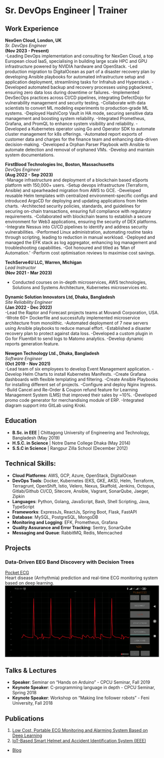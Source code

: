 # Sr. DevOps Engineer | Trainer

## Work Experience

**NexGen Cloud, London, UK**  
*Sr. DevOps Engineer*  
**(Nov 2023 - Present)**  
-Leading DevOps implementation and consulting for NexGen Cloud, a top European cloud IaaS, specialising in building large scale HPC and GPU infrastructure powered by NVIDIA hardware and OpenStack.
-Led production migration to DigitalOcean as part of a disaster recovery plan by developing Ansible playbooks for automated infrastructure setup and application deployment, streamlining tasks for Infrahub and Hyperstack.
-Developed automated backup and recovery processes using pgbackrest, ensuring zero data loss during downtime or failures.
-Implemented DevSecOps practices across CI/CD pipelines, integrating DefectDojo for vulnerability management and security testing.
-Collaborate with data scientists to convert ML modeling experiments to production-grade ML systems.
-Deployed HashiCorp Vault in HA mode, securing sensitive data management and boosting system reliability.
-Integrated Prometheus, Grafana, and PromQL to enhance system visibility and reliability.
-Developed a Kubernetes operator using Go and Operator SDK to automate cluster management for k8s offerings.
-Automated report exports of customer data and charges for the finance team and enhancing data-driven decision-making.
-Developed a Orphan Parser Playbook with Ansible to automate detection and removal of orphaned VMs.
-Develop and maintain system documentations.

**FirstBlood Technologies Inc, Boston, Massachusetts**  
*DevOps Engineer*  
**(Aug 2022 - Sep 2023)**  
-Manage infrastructure and deployment of a blockchain based eSports platform with 150,000+ users.
-Setup devops infrastructure (Terraform, Ansible) and spearheaded migration from AWS to GCE.
-Developed reusable Helm templates with centralized environment-specific configs and introduced ArgoCD for deploying and updating applications from Helm charts.
-Architected security policies, standards, and guidelines for securing on-chain transactions, ensuring full compliance with regulatory requirements.
-Collaborated with blockchain teams to establish a secure environment for Web3 applications, ensuring the security of DEX platforms.
-Integrate Nessus into CI/CD pipelines to identify and address security vulnerabilities.
-Performed Linux administration, automating routine tasks through scripting, leading to reduction in manual workload.
-Deployed and managed the EFK stack as log aggregator, enhancing log management and troubleshooting capabilities.
-Got honoured and titled as ‘Man of Automation.’
-Perform cost optimisation reviews to maximise cost savings.

**TechServe4U LLC, Warren, Michigan**  
*Lead Instructor*  
**(Nov 2021 - Mar 2023)**  
- Conducted courses on in-depth microservices, AWS technologies, Solutions and Systems Architecture, Kubernetes microservices etc.

**Dynamic Solution Innovators Ltd, Dhaka, Bangladesh**  
*Site Reliability Engineer*  
**(Jan 2022 - Dec 2022)**  
-Lead the Raptor and Forecast projects teams at Movandi Corporation, USA.
-Wrote 60+ Dockerfile and successfully implemented microservice architecture from monolithic.
-Automated deployment of 7 new servers using Ansible playbooks to reduce manual effort.
-Established a disaster recovery plan to protect against data loss.
-Developed a custom plugin in Go for Fluentbit to send logs to Matomo analytics.
-Develop dynamic reports generation feature.

**Newgen Technology Ltd., Dhaka, Bangladesh**  
*Software Engineer*  
**(Oct 2019 - Nov 2021)**  
-Lead team of six employees to develop Event Management application.
-Develop Helm Charts to install Kubernetes Manifests.
-Create Grafana dashboards with flexible templating and filtering.
-Create Ansible Playbooks for installing different set of projects.
-Configure and deploy Nginx Ingress.
-Build Cancel and Re-Order & Coupon refund feature for Learning Management System (LMS) that improved their sales by ~10%.
-Developed promo code generator for merchandising module of ERP.
-Integrated diagram support into GitLab using Kroki.

## Education
- **B.Sc. in EEE** | Chittagong University of Engineering and Technology, Bangladesh (May 2019)
- **H.S.C. in Science** | Notre Dame College Dhaka (May 2014)
- **S.S.C in Science** | Rangpur Zilla School (December 2012)

## Technical Skills:
- **Cloud Platforms**: AWS, GCP, Azure, OpenStack, DigitalOcean
- **DevOps Tools**: Docker, Kubernetes (EKS, GKE, AKS), Helm, Terraform, Terragrunt, OpenShift, Istio, Velero, Nexus, Skaffold, Jenkins, Octopus, Gitlab/Github CI/CD, Sitecore, Ansible, Vagrant, SonarQube, Jaeger, Zipkin
- **Languages**: Python, Golang, JavaScript, Bash, Shell Scripting, Java, TypeScript
- **Frameworks**: ExpressJs, ReactJs, Spring Boot, Flask, FastAPI
- **Database**: MySQL, PostgreSQL, MongoDB
- **Monitoring and Logging**: EFK, Prometheus, Grafana
- **Quality Assurance and Error Tracking**: Sentry, SonarQube
- **Messaging and Queue**: RabbitMQ, Redis, Memcached

## Projects
### Data-Driven EEG Band Discovery with Decision Trees
[Pocket ECG](https://github.com/ahsan0608/PocketECG)  
Heart disease (Arrhythmia) prediction and real-time ECG monitoring system based on deep learning.  
![EEG Band Discovery](/assets/img/ecg.png)

## Talks & Lectures
- **Speaker**: Seminar on “Hands on Arduino” - CPCU Seminar, Fall 2019
- **Keynote Speaker**: C-programming language in depth - CPCU Seminar, Spring 2018
- **Keynote Speaker**: Workshop on “Making line follower robots” - Feni University, Fall 2018

## Publications
1. [Low Cost, Portable ECG Monitoring and Alarming System Based on Deep Learning](https://www.researchgate.net/publication/342168865_Low_Cost_Portable_ECG_Monitoring_and_Alarming_System_Based_on_Deep_Learning)
2. [IoT-Based Smart Helmet and Accident Identification System (IEEE)](https://www.researchgate.net/publication/342168857_IoT_Based_Smart_Helmet_and_Accident_Identification_System)

- [Blog](https://medium.com/@ahsan0608)
